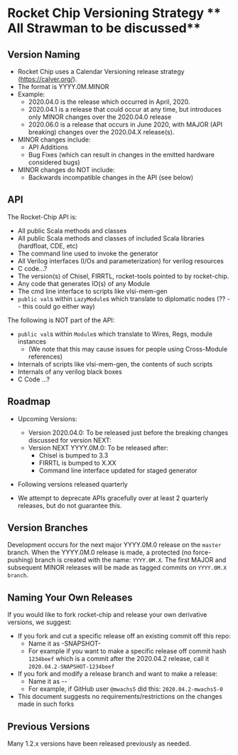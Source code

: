 Rocket Chip Versioning Strategy ** All Strawman to be discussed**
===============================

Version Naming
--------------

* Rocket Chip uses a Calendar Versioning release strategy (https://calver.org/).
* The format is YYYY.0M.MINOR
* Example:
  * 2020.04.0 is the release which occurred in April, 2020.
  * 2020.04.1 is a release that could occur at any time, but introduces only MINOR changes over the 2020.04.0 release
  * 2020.06.0 is a release that occurs in June 2020, with MAJOR (API breaking) changes over the 2020.04.X release(s).
* MINOR changes include:
  * API Additions
  * Bug Fixes (which can result in changes in the emitted hardware considered bugs)
* MINOR changes do NOT include:
  * Backwards incompatible changes in the API (see below)

API
---

The Rocket-Chip API is: 
  * All public Scala methods and classes
  * All public Scala methods and classes of included Scala libraries (hardfloat, CDE, etc)
  * The command line used to invoke the generator
  * All Verilog interfaces (I/Os and parameterization) for verilog resources
  * C code...?
  * The version(s) of Chisel, FIRRTL, rocket-tools pointed to by rocket-chip.
  * Any code that generates IO(s) of any Module
  * The cmd line interface to scripts like vlsi-mem-gen
  * `public val`s within `LazyModule`s which translate to diplomatic nodes (?? -- this could go either way)

The following is NOT part of the API:
  * `public val`s within `Module`s which translate to Wires, Regs, module instances
    * (We note that this may cause issues for people using Cross-Module references)
  * Internals of scripts like vlsi-mem-gen, the contents of such scripts
  * Internals of any verilog black boxes
  * C Code ...?
      
Roadmap
-------

* Upcoming Versions:

  - Version 2020.04.0: To be released just before the breaking changes discussed for version NEXT:
  - Version NEXT YYYY.0M.0: To be released after:
    - Chisel is bumped to 3.3
    - FIRRTL is bumped to X.XX
    - Command line interface updated for staged generator
    
* Following versions released quarterly

* We attempt to deprecate APIs gracefully over at least 2 quarterly releases, but do not guarantee this.

Version Branches
-----------------

Development occurs for the next major YYYY.0M.0 release on the `master` branch.
When the YYYY.0M.0 release is made, a protected (no force-pushing) branch is created with the name: `YYYY.0M.X`.
The first MAJOR and subsequent MINOR releases will be made as tagged commits on `YYYY.0M.X branch`.

Naming Your Own Releases
---------------------------


If you would like to fork rocket-chip and release your own derivative versions, we suggest:
  * If you fork and cut a specific release off an existing commit off this repo:
    * Name it as <release>-SNAPSHOT-<git commit hash>
    * For example if you want to make a specific release off commit hash `1234beef` which is a commit after the 2020.04.2 release, call it `2020.04.2-SNAPSHOT-1234beef`
  * If you fork and modify a release branch and want to make a release:
    * Name it as <release>-<identifier>-<arbitrary number with meaning decided by the entity doing the release>
    * For example, if GitHub user `@mwachs5` did this: `2020.04.2-mwachs5-0`
 * This document suggests no requirements/restrictions on the changes made in such forks

Previous Versions
-----------------

Many 1.2.x versions have been released previously as needed.
